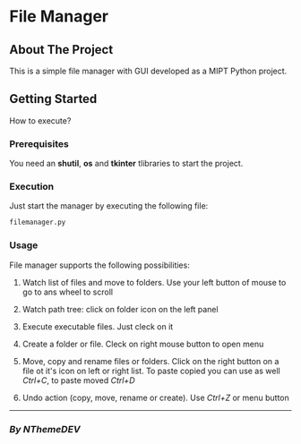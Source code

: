 # **File Manager**

## About The Project

This is a simple file manager with GUI developed as a MIPT Python project.

## Getting Started
How to execute?

### Prerequisites
You need an **shutil**, **os** and **tkinter** tlibraries to start the project.

### Execution
  Just start the manager by executing the following file:
  ```sh
  filemanager.py
  ```
### Usage
File manager supports the following possibilities:

1. Watch list of files and move to folders. Use your left button of mouse to go to ans wheel to scroll

2. Watch path tree: click on folder icon on the left panel

3. Execute executable files. Just cleck on it

4. Create a folder or file. Cleck on right mouse button to open menu

5. Move, copy and rename files or folders. Click on the right button on a file ot it's icon on left or right list. To paste copied you can use as well _Ctrl+C_, to paste moved _Ctrl+D_

6. Undo action (copy, move, rename or create). Use _Ctrl+Z_ or menu button

----------------------------

### ***By NThemeDEV***

